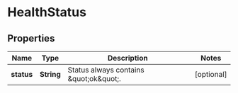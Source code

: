 
# HealthStatus

## Properties
Name | Type | Description | Notes
------------ | ------------- | ------------- | -------------
**status** | **String** | Status always contains \&quot;ok\&quot;. |  [optional]




